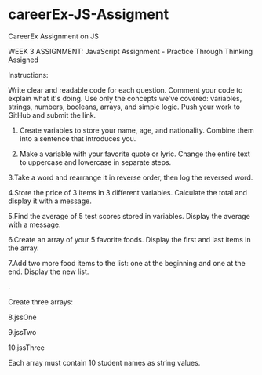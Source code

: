 # careerEx-JS-Assigment
CareerEx  Assignment on JS


WEEK 3 ASSIGNMENT: JavaScript Assignment - Practice Through Thinking
Assigned

Instructions:

Write clear and readable code for each question.
Comment your code to explain what it's doing.
Use only the concepts we've covered: variables, strings, numbers, booleans, arrays, and simple logic.
Push your work to GitHub and submit the link.




1. Create variables to store your name, age, and nationality. Combine them into a sentence that introduces you.


2. Make a variable with your favorite quote or lyric. Change the entire text to uppercase and lowercase in separate steps.



3.Take a word and rearrange it in reverse order, then log the reversed word.



4.Store the price of 3 items in 3 different variables. Calculate the total and display it with a message.



5.Find the average of 5 test scores stored in variables. Display the average with a message.



6.Create an array of your 5 favorite foods. Display the first and last items in the array.



7.Add two more food items to the list: one at the beginning and one at the end. Display the new list.



.

Create three arrays:



8.jssOne

9.jssTwo

10.jssThree



Each array must contain 10 student names as string values.
